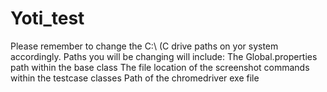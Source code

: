 # Yoti_test
Please remember to change the C:\ (C drive paths on yor system accordingly.
Paths you will be changing will include:
The Global.properties path within the base class
The file location of the screenshot commands within the testcase classes
Path of the chromedriver exe file
